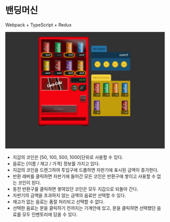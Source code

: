 # 밴딩머신

Webpack + TypeScript + Redux

![vending machine screenshot](./vending_machine_screenshot.png)

- 지갑의 코인은 [50, 100, 500, 1000]단위로 사용할 수 있다.
- 음료는 [이름 / 재고 / 가격] 정보를 가지고 있다.
- 지갑의 코인을 드랜그하여 투입구에 드롭하면 자판기에 표시된 금액이 증가한다.
- 반환 레버를 클릭하면 자판기에 들어간 모든 코인은 반환구에 쌓이고 사용할 수 없는 코인이 된다.
- 동전 반환구를 클릭하면 쌓여있던 코인은 모두 지갑으로 되돌아 간다.
- 자판기의 금액을 초과하지 않는 금액의 음료만 선택할 수 있다.
- 재고가 없는 음료는 품절 처리되고 선택할 수 없다.
- 선택한 음료는 문을 클릭하기 전까지는 기계안에 있고, 문을 클릭하면 선택했던 음료를 모두 인벤토리에 담을 수 있다.

